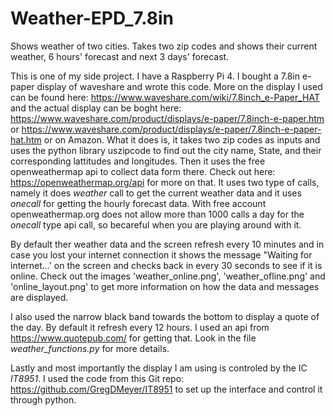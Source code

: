 # Weather-EPD_7.8in
Shows weather of two cities. Takes two zip codes and shows their current weather, 6 hours' forecast and next 3 days' forecast.

This is one of my side project. I have a Raspberry Pi 4. I bought a 7.8in e-paper display of waveshare and wrote this code. More on the display I used can be found here: https://www.waveshare.com/wiki/7.8inch_e-Paper_HAT and the actual display can be boght here: https://www.waveshare.com/product/displays/e-paper/7.8inch-e-paper.htm or https://www.waveshare.com/product/displays/e-paper/7.8inch-e-paper-hat.htm  or on Amazon.
What it does is, it takes two zip codes as inputs and uses the python library uszipcode to find out the city name, State, and their corresponding lattitudes and longitudes. Then it uses the free openweathermap api to collect data form there. Check out here: https://openweathermap.org/api for more on that. It uses two type of calls, namely it does _weather_ call to get the current weather data and it uses  _onecall_ for getting the hourly forecast data. With free account openweathermap.org does not allow more than 1000 calls a day for the _onecall_ type api call, so becareful when you are playing around with it.

By default ther weather data and the screen refresh every 10 minutes and in case you lost your internet connection it shows the message "Waiting for internet...' on the screen and checks back in every 30 seconds to see if it is online. Check out the images 'weather_online.png', 'weather_ofline.png' and 'online_layout.png' to get more information on how the data and messages are displayed.

I also used the narrow black band towards the bottom to display a quote of the day. By default it refresh every 12 hours. I used an api from https://www.quotepub.com/ for getting that. Look in the file _weather_functions.py_ for more details.

Lastly and most importantly the display I am using is controled by the IC _IT8951_. I used the code from this Git repo: https://github.com/GregDMeyer/IT8951 to set up the interface and control it through python.
